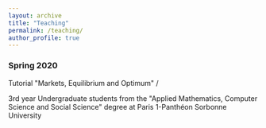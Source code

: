 ```yaml
---
layout: archive
title: "Teaching"
permalink: /teaching/
author_profile: true
---
```


### Spring 2020
Tutorial "Markets, Equilibrium and Optimum" /

3rd year Undergraduate students from the "Applied Mathematics, Computer Science and Social Science" degree at Paris 1-Panthéon Sorbonne University

